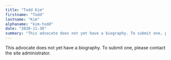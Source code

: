 ```yaml
---
title: "Todd Kim"
firstname: "Todd"
lastname: "Kim"
alphaname: "kim-todd"
date: "2020-11-30"
summary: "This advocate does not yet have a biography. To submit one, please contact the site administrator."
---
```

This advocate does not yet have a biography. To submit one, please contact the site administrator.

